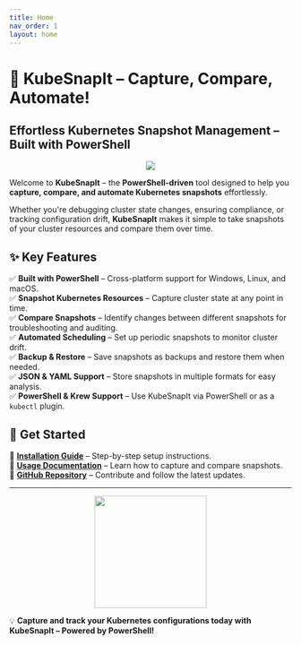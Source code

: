 ```yaml
---
title: Home
nav_order: 1
layout: home
---
```


# 📸 KubeSnapIt – Capture, Compare, Automate!

## **Effortless Kubernetes Snapshot Management – Built with PowerShell**

<p align="center">
<img id="logo" src="assets/images/KubeSnapItLogo.png" />
</p>

Welcome to **KubeSnapIt** – the **PowerShell-driven** tool designed to help you **capture, compare, and automate Kubernetes snapshots** effortlessly.

Whether you're debugging cluster state changes, ensuring compliance, or tracking configuration drift, **KubeSnapIt** makes it simple to take snapshots of your cluster resources and compare them over time.

## ✨ Key Features

✅ **Built with PowerShell** – Cross-platform support for Windows, Linux, and macOS.  
✅ **Snapshot Kubernetes Resources** – Capture cluster state at any point in time.  
✅ **Compare Snapshots** – Identify changes between different snapshots for troubleshooting and auditing.  
✅ **Automated Scheduling** – Set up periodic snapshots to monitor cluster drift.  
✅ **Backup & Restore** – Save snapshots as backups and restore them when needed.  
✅ **JSON & YAML Support** – Store snapshots in multiple formats for easy analysis.  
✅ **PowerShell & Krew Support** – Use KubeSnapIt via PowerShell or as a `kubectl` plugin.

## 🚀 Get Started

📌 **[Installation Guide](docs/installation)** – Step-by-step setup instructions.  
📌 **[Usage Documentation](docs/usage)** – Learn how to capture and compare snapshots.  
📌 **[GitHub Repository](https://github.com/KubeDeckio/KubeSnapIt)** – Contribute and follow the latest updates.  

---

<p align="center">
<img id="logo" src="assets/images/KubeSnapItLogo.png" width="200px" />
</p>

💡 **Capture and track your Kubernetes configurations today with KubeSnapIt – Powered by PowerShell!**

